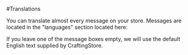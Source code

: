 #Translations

You can translate almost every message on your store. Messages are located in the "languages" section located here: 

If you leave one of the message boxes empty, we will use the default English text supplied by CraftingStore.